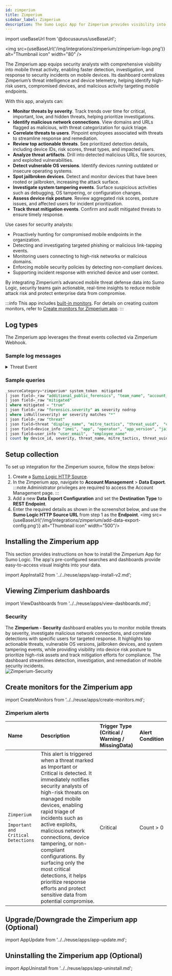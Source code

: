 ```yaml
---
id: zimperium
title: Zimperium
sidebar_label: Zimperium
description: The Sumo Logic App for Zimperium provides visibility into mobile threats through centralized threat intelligence and device telemetry.
---
```


import useBaseUrl from '@docusaurus/useBaseUrl';

<img src={useBaseUrl('/img/integrations/zimperium/zimperium-logo.png')} alt="Thumbnail icon" width="80" />

The Zimperium app equips security analysts with comprehensive visibility into mobile threat activity, enabling faster detection, investigation, and response to security incidents on mobile devices. Its dashboard centralizes Zimperium’s threat intelligence and device telemetry, helping identify high-risk users, compromised devices, and malicious activity targeting mobile endpoints.

With this app, analysts can:
- **Monitor threats by severity**. Track trends over time for critical, important, low, and hidden threats, helping prioritize investigations.
- **Identify malicious network connections**. View domains and URLs flagged as malicious, with threat categorization for quick triage.
- **Correlate threats to users**. Pinpoint employees associated with threats to streamline response and remediation.
- **Review top actionable threats**. See prioritized detection details, including device IDs, risk scores, threat types, and impacted users.
- **Analyze threat artifacts**. Drill into detected malicious URLs, file sources, and exploited vulnerabilities.
- **Detect vulnerable OS versions**. Identify devices running outdated or insecure operating systems.
- **Spot jailbroken devices**. Detect and monitor devices that have been rooted or jailbroken, increasing the attack surface.
- **Investigate system tampering events**. Surface suspicious activities such as debugging, OS tampering, or configuration changes.
- **Assess device risk posture**. Review aggregated risk scores, posture issues, and affected users for incident prioritization.
- **Track threat mitigation events**. Confirm and audit mitigated threats to ensure timely response.
 
Use cases for security analysts:
- Proactively hunting for compromised mobile endpoints in the organization.
- Detecting and investigating targeted phishing or malicious link-tapping events.
- Monitoring users connecting to high-risk networks or malicious domains.
- Enforcing mobile security policies by detecting non-compliant devices.
- Supporting incident response with enriched device and user context.


By integrating Zimperium’s advanced mobile threat defense data into Sumo Logic, security teams gain actionable, real-time insights to reduce mobile attack risk and protect enterprise data from compromise.

:::info
This app includes [built-in monitors](#zimperium-alerts). For details on creating custom monitors, refer to [Create monitors for Zimperium app](#create-monitors-for-the-zimperium-app).
:::

## Log types

The Zimperium app leverages the threat events collected via Zimperium Webhook.

### Sample log messages

<details>
<summary>Threat Event</summary>

```json
{
  "system_token": null,
  "severity": 0,
  "risk_posture": 3,
  "event_id": "7bbe0be8-6a83-4bb0-95a9-5b0211f2077b",
  "forensics": {
    "severity": "HIDDEN",
    "process_list": [
      
    ],
    "os": 1,
    "network_threat": {
      "my_ip": "109.248.151.179",
      "arp_tables": {
        "before": {
          
        }
      },
      "net_stat": [
        
      ]
    },
    "threat_uuid": "e6d7b9b7-080c-c267-7598-5f37aa3aa19c",
    "type": 209,
    "time_interval": 0,
    "general": [
      {
        "name": "Device IP",
        "val": "109.248.151.179"
      },
      {
        "name": "Network",
        "val": "SnowCrash"
      },
      {
        "name": "Network BSSID",
        "val": "94:83:c11:18:00:ee"
      },
      {
        "name": "Device Time",
        "val": "06 18 2025 11:18:00 UTC"
      },
      {
        "name": "Action Triggered",
        "val": "Silent Alert"
      },
      {
        "name": "Time Interval",
        "val": 0
      }
    ],
    "event_id": "7bbe0be8-6a83-4bb0-95a9-5b0211f2077b",
    "BSSID": "94:83:c11:18:00:ee",
    "attack_time": {
      "$date": 1755109080729
    },
    "responses": [
      "SILENT_ALERT"
    ],
    "_id": {
      "$oid": "7bbe0be8-6a83-4bb0-95a9-5b0211f2077b"
    },
    "zdid": "b21f3d31-5de6-4269-9788-1a5a35972303",
    "SSID": "Snow Crash"
  },
  "mitigated": false,
  "location": {
    "gps_latitude": null,
    "gps_longitude": null,
    "location_accuracy": null
  },
  "eventtimestamp": "06 18 2025 11:18:00 UTC",
  "user_info": {
    "employee_name": "",
    "user_id": null,
    "user_role": null,
    "user_email": "z.pocjb@qiyrabjnnu.com",
    "first_name": null,
    "middle_name": null,
    "last_name": null
  },
  "device_owner": {
    "id": null,
    "email": "z.pocjb@qiyrabjnnu.com",
    "first_name": null,
    "middle_name": null,
    "last_name": null
  },
  "device_info": {
    "device_time": "06 18 2025 11:18:00 UTC",
    "tag1": null,
    "tag2": null,
    "app": "MTD",
    "operator": null,
    "imei": "1E4002AE-B157-485E-AF01-38CE7E7B904F",
    "zdid": "b21f3d31-5de6-4269-9788-1a5a35972303",
    "app_version": "5.7.51",
    "zapp_instance_id": "53cb7994-c130-5b4c-9f5a-ab30cd393b60",
    "os": "ios",
    "jailbroken": false,
    "os_version": "15.8.3",
    "model": "iPhone8,2",
    "device_id": "1E4002AE-B157-485E-AF01-38CE7E7B904F",
    "type": null,
    "mdm_device_id": null,
    "mdm_alt_ids": null
  },
  "threat": {
    "name": "TESTFLIGHT_INSTALLED",
    "category": "SINGULAR",
    "general": {
      "time_interval": "0",
      "device_time": "06 18 2025 11:18:00 UTC",
      "external_ip": "109.248.151.179",
      "threat_type": "TESTFLIGHT_INSTALLED",
      "device_ip": "109.248.151.179",
      "imei": "1E4002AE-B157-485E-AF01-38CE7E7B904F",
      "network": "SnowCrash",
      "network_bssid": "94:83:c11:18:00:ee",
      "gateway_ip": null,
      "gateway_mac": null,
      "external_network": null,
      "network_interface": null,
      "network_encryption": null,
      "subnet_mask": null,
      "action_triggered": "Silent Alert",
      "device_mac": null,
      "attacker_ip": null,
      "attacker_mac": null,
      "attacker_ssid": null,
      "attacker_bssid": null,
      "base_station": null,
      "certificate": null,
      "stagefright_vulnerability_report": null,
      "jailbreak_reasons": null,
      "process": null,
      "sideloaded_app_package": null,
      "sideloaded_app_name": null,
      "sideloaded_app_developer": null,
      "event": null,
      "file_name": null,
      "file_path": null,
      "file_hash": null,
      "suspected_url": null,
      "module": null,
      "profile_category": null,
      "profile_description": null,
      "profile_identifier": null,
      "profile_name": null,
      "profile_type": null,
      "profile_risk": null,
      "malware_list": null,
      "package_name": null,
      "installer_source": null,
      "malware_family": null,
      "vulnerable_os_version": null,
      "expected_os_version": null,
      "vulnerable_security_patch": null,
      "expected_security_patch": null,
      "device_manufacturer": null,
      "device_model": null,
      "build_information": null,
      "detected_url": "null",
      "ip_of_detected_url": null
    },
    "threat_uuid": "e6d7b9b7-080c-c267-7598-5f37aa3aa19c",
    "display_name": "TestFlight App Installed",
    "mitre_tactics": [
      
    ],
    "child_threat_uuids": [
      
    ],
    "triggered_actions": [
      
    ]
  },
  "account_id": "b085f23c-4143-4751-ab66-cfb50b1257dd",
  "team_id": "acde6199-545b-4243-8634-eea8864bb1a3",
  "team_name": "Default",
  "additional_public_forensics": null
}
```
</details>

### Sample queries

```sql title="Threat Summary"
_sourceCategory=*zimperium* system_token  mitigated
| json field=_raw "additional_public_forensics", "team_name", "account_id", "device_owner", "device_info", "user_info", "eventtimestamp", "location", "mitigated", "forensics", "event_id", "risk_posture", "severity" nodrop 
| json field=_raw "mitigated" 
| where mitigated = "true"
| json field=_raw "forensics.severity" as severity nodrop
| where isNull(severity) or severity matches "*"
| json field=_raw "threat"
| json field=threat "display_name", "mitre_tactics", "threat_uuid",  "category" as threat_name, mitre_tactics, threat_uuid, threat_category
| json field=device_info "imei", "app", "operator", "app_version", "jailbroken", "model", "device_id"
| json field=user_info "user_email",  "employee_name"
| count by device_id, severity, threat_name, mitre_tactics, threat_uuid, threat_category,  user_email,  employee_name, imei, app, operator, app_version, model
```

## Setup collection

To set up integration for the Zimperium source, follow the steps below:

1. Create a [Sumo Logic HTTP Source](/docs/send-data/hosted-collectors/http-source/logs-metrics/). 
2. In the Zimperium app, navigate to **Account Management** > **Data Export**.
:::note
Administrator privileges are required to access the Account Management page.
:::
3. Add a new **Data Export Configuration** and set the **Destination Type** to **REST Endpoint**.
4. Enter the required details as shown in the screenshot below, and use the **Sumo Logic HTTP Source URL** from step 1 as the **Endpoint**.
<img src={useBaseUrl('/img/integrations/zimperium/add-data-export-config.png')} alt="Thumbnail icon" width="500"/>

## Installing the Zimperium app

This section provides instructions on how to install the Zimperium App for Sumo Logic. The app's pre-configured searches and dashboards provide easy-to-access visual insights into your data.

import AppInstall2 from '../../reuse/apps/app-install-v2.md';

<AppInstall2/>

## Viewing Zimperium dashboards

import ViewDashboards from '../../reuse/apps/view-dashboards.md';

<ViewDashboards/>

### Security

The **Zimperium - Security** dashboard enables you to monitor mobile threats by severity, investigate malicious network connections, and correlate detections with specific users for targeted response. It highlights top actionable threats, vulnerable OS versions, jailbroken devices, and system tampering events, while providing visibility into device risk posture to prioritize high-risk assets and track mitigation efforts for compliance. The dashboard streamlines detection, investigation, and remediation of mobile security incidents.<br/><img src='https://sumologic-app-data-v2.s3.us-east-1.amazonaws.com/dashboards/zimperium/Zimperium+-+Security.png' alt="Zimperium-Security" />

## Create monitors for the Zimperium app

import CreateMonitors from '../../reuse/apps/create-monitors.md';

<CreateMonitors/>

### Zimperium alerts

| Name | Description | Trigger Type (Critical / Warning / MissingData) | Alert Condition | 
|:--|:--|:--|:--|
| `Zimperium - Important and Critical Detections` | This alert is triggered when a threat marked as Important or Critical is detected. It immediately notifies security analysts of high-risk threats on managed mobile devices, enabling rapid triage of incidents such as active exploits, malicious network connections, device tampering, or non-compliant configurations. By surfacing only the most critical detections, it helps prioritize response efforts and protect sensitive data from potential compromise. | Critical | Count > 0 |

## Upgrade/Downgrade the Zimperium app (Optional)

import AppUpdate from '../../reuse/apps/app-update.md';

<AppUpdate/>

## Uninstalling the Zimperium app (Optional)

import AppUninstall from '../../reuse/apps/app-uninstall.md';

<AppUninstall/>